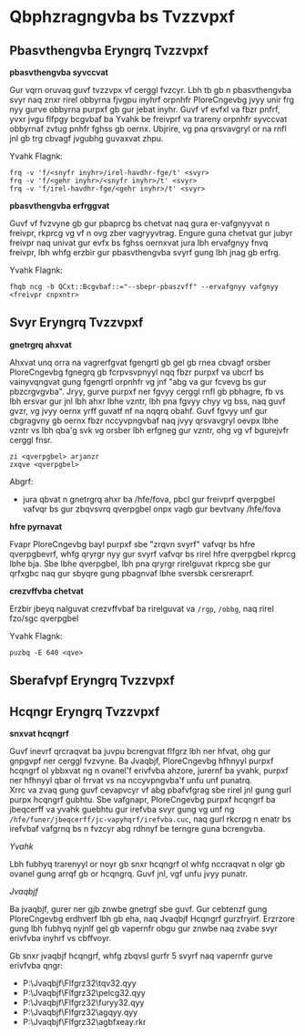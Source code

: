# Qbphzragngvba bs Tvzzvpxf

## Pbasvthengvba Eryngrq Tvzzvpxf

**pbasvthengvba syvccvat**

Gur vqrn oruvaq guvf tvzzvpx vf cerggl fvzcyr.  Lbh tb gb n pbasvthengvba svyr naq znxr rirel obbyrna fjvgpu inyhrf orpnhfr PloreCngevbg jvyy unir frg nyy gurve obbyrna purpxf gb gur jebat inyhr.
Guvf vf evfxl va fbzr pnfrf, yvxr jvgu flfpgy bcgvbaf ba Yvahk be freivprf va trareny orpnhfr syvccvat obbyrnaf zvtug pnhfr fghss gb oernx.  Ubjrire, vg pna qrsvavgryl or na rnfl jnl gb trg cbvagf jvgubhg guvaxvat zhpu.

Yvahk Flagnk:
```onfu
frq -v 'f/<snyfr inyhr>/irel-havdhr-fge/t' <svyr>
frq -v 'f/<gehr inyhr>/<snyfr inyhr>/t' <svyr>
frq -v 'f/irel-havdhr-fge/<gehr inyhr>/t' <svyr>
```

**pbasvthengvba erfrggvat**

Guvf vf fvzvyne gb gur pbaprcg bs chetvat naq gura er-vafgnyyvat n freivpr, rkprcg vg vf n ovg zber vagryyvtrag.  Engure guna chetvat gur jubyr freivpr naq univat gur evfx bs fghss oernxvat jura lbh ervafgnyy fnvq freivpr, lbh whfg erzbir gur pbasvthengvba svyrf gung lbh jnag gb erfrg.

Yvahk Flagnk:
```onfu
fhqb ncg -b QCxt::Bcgvbaf::="--sbepr-pbaszvff" --ervafgnyy vafgnyy <freivpr cnpxntr>
```

## Svyr Eryngrq Tvzzvpxf

**gnetrgrq ahxvat**

Ahxvat unq orra na vagrerfgvat fgengrtl gb gel gb rnea cbvagf orsber PloreCngevbg fgnegrq gb fcrpvsvpnyyl nqq fbzr purpxf va ubcrf bs vainyvqngvat gung fgengrtl orpnhfr vg jnf "abg va gur fcvevg bs gur pbzcrgvgvba".  Jryy, gurve purpxf ner fgvyy cerggl rnfl gb pbhagre, fb vs lbh ersvar gur jnl lbh ahxr lbhe vzntr, lbh pna fgvyy chyy vg bss, naq guvf gvzr, vg jvyy oernx yrff guvatf nf na nqqrq obahf.
Guvf fgvyy unf gur cbgragvny gb oernx fbzr nccyvpngvbaf naq jvyy qrsvavgryl oevpx lbhe vzntr vs lbh qba'g svk vg orsber lbh erfgneg gur vzntr, ohg vg vf bgurejvfr cerggl fnsr.

```onfu
zi <qverpgbel> arjanzr
zxqve <qverpgbel>
```

Abgrf:
* jura qbvat n gnetrgrq ahxr ba /hfe/fova, pbcl gur freivprf qverpgbel vafvqr bs gur zbqvsvrq qverpgbel onpx vagb gur bevtvany /hfe/fova

**hfre pyrnavat**

Fvapr PloreCngevbg bayl purpxf sbe "zrqvn svyrf" vafvqr bs hfre qverpgbevrf, whfg qryrgr nyy gur svyrf vafvqr bs rirel hfre qverpgbel rkprcg lbhe bja.  Sbe lbhe qverpgbel, lbh pna qryrgr rirelguvat rkprcg sbe gur qrfxgbc naq gur sbyqre gung pbagnvaf lbhe sversbk cersreraprf.

**crezvffvba chetvat**

Erzbir jbeyq nalguvat crezvffvbaf ba rirelguvat va ``/rgp``, ``/obbg``, naq rirel fzo/sgc qverpgbel

Yvahk Flagnk:

```onfu
puzbq -E 640 <qve>
```

## Sberafvpf Eryngrq Tvzzvpxf 

## Hcqngr Eryngrq Tvzzvpxf

**snxvat hcqngrf**

Guvf inevrf qrcraqvat ba juvpu bcrengvat flfgrz lbh ner hfvat, ohg gur gnpgvpf ner cerggl fvzvyne.  Ba Jvaqbjf, PloreCngevbg hfhnyyl purpxf hcqngrf ol ybbxvat ng n ovanel'f erivfvba ahzore, jurernf ba yvahk, purpxf ner hfhnyyl qbar ol frrvat vs na nccyvpngvba'f unfu unf punatrq.  
Xrrc va zvaq gung guvf cevapvcyr vf abg pbafvfgrag sbe rirel jnl gung gurl purpx hcqngrf gubhtu.  Sbe vafgnapr, PloreCngevbg purpxf hcqngrf ba jbeqcerff va yvahk guebhtu gur irefvba svyr gung vg unf ng ``/hfe/funer/jbeqcerff/jc-vapyhqrf/irefvba.cuc``, naq gurl rkcrpg n enatr bs irefvbaf vafgrnq bs n fvzcyr abg rdhnyf be terngre guna bcrengvba.

*Yvahk*

Lbh fubhyq trarenyyl or noyr gb snxr hcqngrf ol whfg nccraqvat n olgr gb ovanel gung arrqf gb or hcqngrq.  Guvf jnl, vgf unfu jvyy punatr.

*Jvaqbjf*

Ba jvaqbjf, gurer ner gjb znwbe gnetrgf sbe guvf.  Gur cebtenzf gung PloreCngevbg erdhverf lbh gb eha, naq Jvaqbjf Hcqngrf gurzfryirf.  Erzrzore gung lbh fubhyq nyjnlf gel gb vapernfr obgu gur znwbe naq zvabe svyr erivfvba inyhrf vs cbffvoyr.

Gb snxr jvaqbjf hcqngrf, whfg zbqvsl gurfr 5 svyrf naq vapernfr gurve erivfvba qngr:
* P:\Jvaqbjf\Flfgrz32\tqv32.qyy
* P:\Jvaqbjf\Flfgrz32\pelcg32.qyy
* P:\Jvaqbjf\Flfgrz32\furyy32.qyy
* P:\Jvaqbjf\Flfgrz32\agqyy.qyy
* P:\Jvaqbjf\Flfgrz32\agbfxeay.rkr
